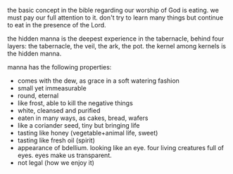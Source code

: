 the basic concept in the bible regarding our worship of God is eating. we must pay our
full attention to it. don't try to learn many things but continue to eat in the presence
of the Lord.

the hidden manna is the deepest experience in the tabernacle, behind four layers: the tabernacle, the veil, the ark, the pot. the kernel among kernels is the hidden manna.

manna has the following properties:
- comes with the dew, as grace in a soft watering fashion
- small yet immeasurable
- round, eternal
- like frost, able to kill the negative things
- white, cleansed and purified
- eaten in many ways, as cakes, bread, wafers
- like a coriander seed, tiny but bringing life
- tasting like honey (vegetable+animal life, sweet)
- tasting like fresh oil (spirit)
- appearance of bdellium. looking like an eye. four living creatures full of eyes. eyes make us transparent.
- not legal (how we enjoy it)

